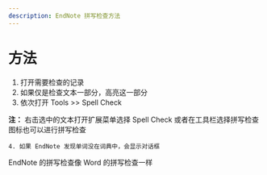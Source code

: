 ```yaml
---
description: EndNote 拼写检查方法
---
```


# 方法

1. 打开需要检查的记录
2. 如果仅是检查文本一部分，高亮这一部分
3. 依次打开 Tools &gt;&gt; Spell Check

**注：** 右击选中的文本打开扩展菜单选择 Spell Check 或者在工具栏选择拼写检查图标也可以进行拼写检查

    4. 如果 EndNote 发现单词没在词典中，会显示对话框

EndNote 的拼写检查像 Word 的拼写检查一样

